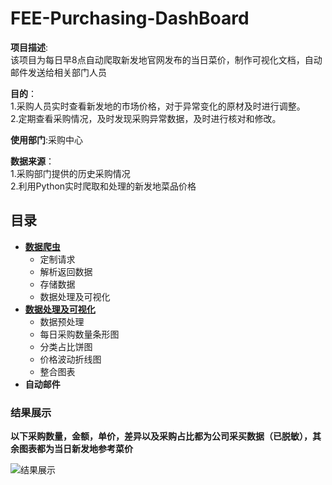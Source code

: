 # FEE-Purchasing-DashBoard

__项目描述__:<br>
该项目为每日早8点自动爬取新发地官网发布的当日菜价，制作可视化文档，自动邮件发送给相关部门人员<br>

__目的__：<br>
1.采购人员实时查看新发地的市场价格，对于异常变化的原材及时进行调整。<br>
2.定期查看采购情况，及时发现采购异常数据，及时进行核对和修改。<br>

__使用部门__:采购中心<br>

__数据来源__：<br>
     1.采购部门提供的历史采购情况<br>
     2.利用Python实时爬取和处理的新发地菜品价格
## 目录
+ [__数据爬虫__](https://github.com/EvelynZP/FEE-Purchasing-DashBoard/blob/master/FEE-%E9%87%87%E8%B4%AD-%E6%96%B0%E5%8F%91%E5%9C%B0%E8%8F%9C%E4%BB%B7%E5%AE%9E%E6%97%B6%E6%8A%93%E5%8F%96.ipynb)
     + 定制请求
     + 解析返回数据
     + 存储数据
     + 数据处理及可视化
+ [__数据处理及可视化__](https://github.com/EvelynZP/FEE-Purchasing-DashBoard/blob/master/FEE-%E9%87%87%E8%B4%AD-%E5%8F%AF%E8%A7%86%E5%8C%96%E7%9C%8B%E6%9D%BF.ipynb)
     + 数据预处理
     + 每日采购数量条形图
     + 分类占比饼图
     + 价格波动折线图
     + 整合图表
+ __自动邮件__



### 结果展示<br>
__以下采购数量，金额，单价，差异以及采购占比都为公司采买数据（已脱敏），其余图表都为当日新发地参考菜价__<br>

![结果展示](https://github.com/EvelynZP/FEE-Purchasing-DashBoard/blob/master/Purchasing_Dashboard.png)





